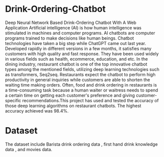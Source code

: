 # Drink-Ordering-Chatbot
Deep Neural Network Based Drink-Ordering Chatbot With A Web Application 
Artificial intelligence (AI) is how human intelligence was stimulated in machines and computer programs. AI chatbots are computer programs trained to make decisions like human beings. Chatbot technologies have taken a big step while ChatGPT came out last year. Developed rapidly in different versions in a few months, it satisfies many customers with high quality and fast response. They have been used widely in various fields such as health, ecommerce, education, and etc. In the dining industry, restaurant chatbot is one of the top innovative chatbot types among the mentioned fields, utilizing deep learning technologies such as transformers, Seq2seq. Restaurants expect the chatbot to perform high productivity in general inquiries while customers are able to shorten the waiting time making orders. Often, food and drink ordering in restaurants is a time-consuming task because a human waiter or waitress needs to spend a certain time on getting each customer's preference and giving customer-specific recommendations.This project has used and tested the accuracy of those deep learning algorithms on restaurant chatbots. The highest accuracy achieved was 98.4%.
# Dataset
The dataset include Barista drink ordering data , first hand drink knowledge data , and movies data.
